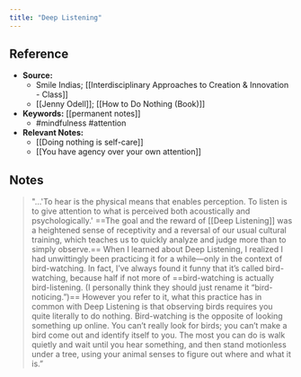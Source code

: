 ```yaml
---
title: "Deep Listening"
---
```

## Reference
- **Source:** 
	- Smile Indias; [[Interdisciplinary Approaches to Creation & Innovation - Class]]
	- [[Jenny Odell]]; [[How to Do Nothing (Book)]]
- **Keywords:** [[permanent notes]]
	- #mindfulness #attention 
- **Relevant Notes:**
	- [[Doing nothing is self-care]]
	- [[You have agency over your own attention]]
## Notes
> "...'To hear is the physical means that enables perception. To listen is to give attention to what is perceived both acoustically and psychologically.' ==The goal and the reward of [[Deep Listening]] was a heightened sense of receptivity and a reversal of our usual cultural training, which teaches us to quickly analyze and judge more than to simply observe.==
> When I learned about Deep Listening, I realized I had unwittingly been practicing it for a while—only in the context of bird-watching. In fact, I’ve always found it funny that it’s called bird-watching, because half if not more of ==bird-watching is actually bird-listening. (I personally think they should just rename it “bird-noticing.”)== However you refer to it, what this practice has in common with Deep Listening is that observing birds requires you quite literally to do nothing. Bird-watching is the opposite of looking something up online. You can’t really look for birds; you can’t make a bird come out and identify itself to you. The most you can do is walk quietly and wait until you hear something, and then stand motionless under a tree, using your animal senses to figure out where and what it is.”
